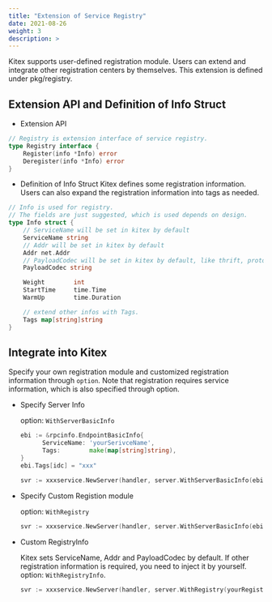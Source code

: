 ```yaml
---
title: "Extension of Service Registry"
date: 2021-08-26
weight: 3
description: >
---
```


Kitex supports user-defined registration module. Users can extend and integrate other registration centers by themselves. This extension is defined under pkg/registry.

## Extension API and Definition of Info Struct
- Extension API

```go
// Registry is extension interface of service registry.
type Registry interface {
	Register(info *Info) error
	Deregister(info *Info) error
}
```

- Definition of Info Struct
Kitex defines some registration information. Users can also expand the registration information into tags as needed.
```go
// Info is used for registry.
// The fields are just suggested, which is used depends on design.
type Info struct {
	// ServiceName will be set in kitex by default
	ServiceName string
	// Addr will be set in kitex by default
	Addr net.Addr
	// PayloadCodec will be set in kitex by default, like thrift, protobuf
	PayloadCodec string

	Weight        int
	StartTime     time.Time
	WarmUp        time.Duration

	// extend other infos with Tags.
	Tags map[string]string
}
```

## Integrate into Kitex
Specify your own registration module and customized registration information through `option`. Note that registration requires service information, which is also specified through option.

- Specify Server Info

  option: `WithServerBasicInfo`

  ```go
  ebi := &rpcinfo.EndpointBasicInfo{
  		ServiceName: 'yourSerivceName',
  		Tags:        make(map[string]string),
  }
  ebi.Tags[idc] = "xxx"
  
  svr := xxxservice.NewServer(handler, server.WithServerBasicInfo(ebi))
  ```

- Specify Custom Registion module
  
  option: `WithRegistry`
  
  ```go
  svr := xxxservice.NewServer(handler, server.WithServerBasicInfo(ebi), server.WithRegistry(yourRegistry))
  ```
  
- Custom RegistryInfo 
  
  Kitex sets ServiceName, Addr and PayloadCodec by default. If other registration information is required, you need to inject it by yourself. option: `WithRegistryInfo`.
  
  ```go
  svr := xxxservice.NewServer(handler, server.WithRegistry(yourRegistry), server.WithRegistryInfo(yourRegistryInfo))
  ```
  
  